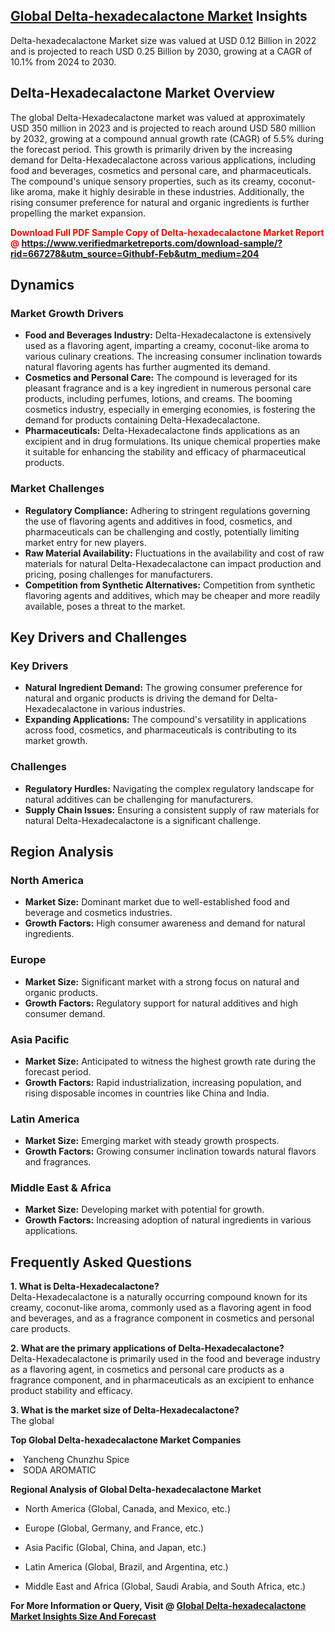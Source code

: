 <h2><a href="https://www.verifiedmarketreports.com/download-sample/?rid=667278&amp;utm_source=Githubf&amp;utm_medium=204" target="_blank">Global Delta-hexadecalactone Market</a> Insights</h2><p>Delta-hexadecalactone Market size was valued at USD 0.12 Billion in 2022 and is projected to reach USD 0.25 Billion by 2030, growing at a CAGR of 10.1% from 2024 to 2030.</p><p> <h2>Delta-Hexadecalactone Market Overview</h2> <p>The global Delta-Hexadecalactone market was valued at approximately USD 350 million in 2023 and is projected to reach around USD 580 million by 2032, growing at a compound annual growth rate (CAGR) of 5.5% during the forecast period. This growth is primarily driven by the increasing demand for Delta-Hexadecalactone across various applications, including food and beverages, cosmetics and personal care, and pharmaceuticals. The compound's unique sensory properties, such as its creamy, coconut-like aroma, make it highly desirable in these industries. Additionally, the rising consumer preference for natural and organic ingredients is further propelling the market expansion. </p> <p><strong><p><span class=""><span style="color: #ff0000;"><strong>Download Full PDF Sample Copy of Delta-hexadecalactone Market Report</strong> @ </span><a href="https://www.verifiedmarketreports.com/download-sample/?rid=667278&amp;utm_source=Githubf-Feb&amp;utm_medium=204" target="_blank">https://www.verifiedmarketreports.com/download-sample/?rid=667278&amp;utm_source=Githubf-Feb&amp;utm_medium=204</a></span></p></strong></p> <h2>Dynamics</h2> <h3>Market Growth Drivers</h3> <ul> <li><strong>Food and Beverages Industry:</strong> Delta-Hexadecalactone is extensively used as a flavoring agent, imparting a creamy, coconut-like aroma to various culinary creations. The increasing consumer inclination towards natural flavoring agents has further augmented its demand. </li> <li><strong>Cosmetics and Personal Care:</strong> The compound is leveraged for its pleasant fragrance and is a key ingredient in numerous personal care products, including perfumes, lotions, and creams. The booming cosmetics industry, especially in emerging economies, is fostering the demand for products containing Delta-Hexadecalactone. </li> <li><strong>Pharmaceuticals:</strong> Delta-Hexadecalactone finds applications as an excipient and in drug formulations. Its unique chemical properties make it suitable for enhancing the stability and efficacy of pharmaceutical products. </li> </ul> <h3>Market Challenges</h3> <ul> <li><strong>Regulatory Compliance:</strong> Adhering to stringent regulations governing the use of flavoring agents and additives in food, cosmetics, and pharmaceuticals can be challenging and costly, potentially limiting market entry for new players. </li> <li><strong>Raw Material Availability:</strong> Fluctuations in the availability and cost of raw materials for natural Delta-Hexadecalactone can impact production and pricing, posing challenges for manufacturers. </li> <li><strong>Competition from Synthetic Alternatives:</strong> Competition from synthetic flavoring agents and additives, which may be cheaper and more readily available, poses a threat to the market. </li> </ul> <h2>Key Drivers and Challenges</h2> <h3>Key Drivers</h3> <ul> <li><strong>Natural Ingredient Demand:</strong> The growing consumer preference for natural and organic products is driving the demand for Delta-Hexadecalactone in various industries. </li> <li><strong>Expanding Applications:</strong> The compound's versatility in applications across food, cosmetics, and pharmaceuticals is contributing to its market growth. </li> </ul> <h3>Challenges</h3> <ul> <li><strong>Regulatory Hurdles:</strong> Navigating the complex regulatory landscape for natural additives can be challenging for manufacturers. </li> <li><strong>Supply Chain Issues:</strong> Ensuring a consistent supply of raw materials for natural Delta-Hexadecalactone is a significant challenge. </li> </ul> <h2>Region Analysis</h2> <h3>North America</h3> <ul> <li><strong>Market Size:</strong> Dominant market due to well-established food and beverage and cosmetics industries. </li> <li><strong>Growth Factors:</strong> High consumer awareness and demand for natural ingredients. </li> </ul> <h3>Europe</h3> <ul> <li><strong>Market Size:</strong> Significant market with a strong focus on natural and organic products. </li> <li><strong>Growth Factors:</strong> Regulatory support for natural additives and high consumer demand. </li> </ul> <h3>Asia Pacific</h3> <ul> <li><strong>Market Size:</strong> Anticipated to witness the highest growth rate during the forecast period. </li> <li><strong>Growth Factors:</strong> Rapid industrialization, increasing population, and rising disposable incomes in countries like China and India. </li> </ul> <h3>Latin America</h3> <ul> <li><strong>Market Size:</strong> Emerging market with steady growth prospects. </li> <li><strong>Growth Factors:</strong> Growing consumer inclination towards natural flavors and fragrances. </li> </ul> <h3>Middle East & Africa</h3> <ul> <li><strong>Market Size:</strong> Developing market with potential for growth. </li> <li><strong>Growth Factors:</strong> Increasing adoption of natural ingredients in various applications. </li> </ul> <h2>Frequently Asked Questions</h2> <p><strong>1. What is Delta-Hexadecalactone?</strong><br>Delta-Hexadecalactone is a naturally occurring compound known for its creamy, coconut-like aroma, commonly used as a flavoring agent in food and beverages, and as a fragrance component in cosmetics and personal care products. </p> <p><strong>2. What are the primary applications of Delta-Hexadecalactone?</strong><br>Delta-Hexadecalactone is primarily used in the food and beverage industry as a flavoring agent, in cosmetics and personal care products as a fragrance component, and in pharmaceuticals as an excipient to enhance product stability and efficacy. </p> <p><strong>3. What is the market size of Delta-Hexadecalactone?</strong><br>The global</p><p><strong>Top Global Delta-hexadecalactone Market Companies</strong></p><div data-test-id=""><p><li>Yancheng Chunzhu Spice</li><li> SODA AROMATIC</li></p><div><strong>Regional Analysis of&nbsp;Global Delta-hexadecalactone Market</strong></div><ul><li dir="ltr"><p dir="ltr">North America&nbsp;(Global, Canada, and Mexico, etc.)</p></li><li dir="ltr"><p dir="ltr">Europe (Global, Germany, and France, etc.)</p></li><li dir="ltr"><p dir="ltr">Asia Pacific&nbsp;(Global, China, and Japan, etc.)</p></li><li dir="ltr"><p dir="ltr">Latin America&nbsp;(Global, Brazil, and Argentina, etc.)</p></li><li dir="ltr">Middle East and Africa&nbsp;(Global, Saudi Arabia, and South Africa, etc.)</li></ul><p><strong>For More Information or Query, Visit @&nbsp;</strong><strong><a href="https://www.verifiedmarketreports.com/product/delta-hexadecalactone-market/?utm_source=Githubf&amp;utm_medium=204" target="_blank">Global Delta-hexadecalactone Market Insights Size And Forecast</a></strong></p></div>
